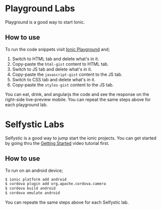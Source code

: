 # Playground Labs
Playground is a good way to start Ionic.

## How to use
To run the code snippets visit [Ionic Playground](http://play.ionic.io/) and;

1. Switch to HTML tab and delete what's in it.
2. Copy-paste the ```html-gist``` content to HTML tab.
3. Switch to JS tab and delete what's in it.
4. Copy-paste the ```javascript-gist``` content to the JS tab.
5. Switch to CSS tab and delete what's in it.
6. Copy-paste the ```styles-gist``` content to the JS tab.

You can eat, drink, and angularjs the code and see the response on the right-side live-preview mobile. You can repeat the same steps above for each playground lab.


# Selfystic Labs
Selfystic is a good way to jump start the ionic projects. You can get started by going thru the [Getting Started](https://www.youtube.com/watch?v=C-UwOWB9Io4&feature=youtu.be) video tutorial first.

## How to use
To run on an android device;

```bash
$ ionic platform add android
$ cordova plugin add org.apache.cordova.camera
$ cordova build android
$ cordova emulate android
```

You can repeate the same steps above for each Selfystic lab.